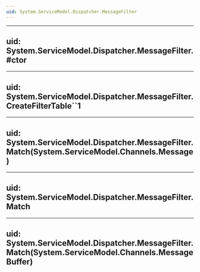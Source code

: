 ```yaml
---
uid: System.ServiceModel.Dispatcher.MessageFilter
---
```


---
uid: System.ServiceModel.Dispatcher.MessageFilter.#ctor
---

---
uid: System.ServiceModel.Dispatcher.MessageFilter.CreateFilterTable``1
---

---
uid: System.ServiceModel.Dispatcher.MessageFilter.Match(System.ServiceModel.Channels.Message)
---

---
uid: System.ServiceModel.Dispatcher.MessageFilter.Match
---

---
uid: System.ServiceModel.Dispatcher.MessageFilter.Match(System.ServiceModel.Channels.MessageBuffer)
---
